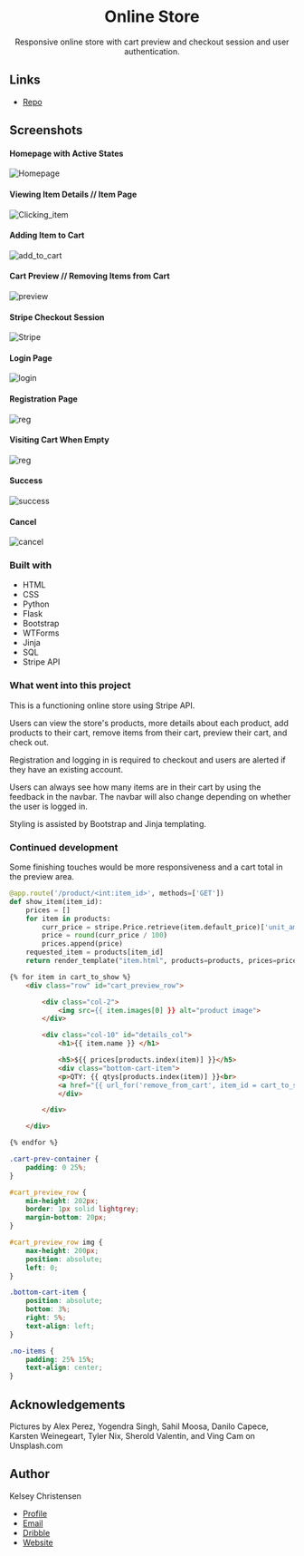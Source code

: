 <h1 align="center">Online Store</h1>

<p align="center">
Responsive online store with cart preview and checkout session and user authentication.</a></p>



## Links

- [Repo](https://github.com/kelseychristensen/Day-96-Online-Shop "online-shop")

## Screenshots

#### Homepage with Active States
![Homepage](/readme-stuff/homepage.gif "homepage")
#### Viewing Item Details // Item Page
![Clicking_item](/readme-stuff/clicking_item.gif "Clicking_item")
#### Adding Item to Cart 
![add_to_cart](/readme-stuff/add.gif "add")
#### Cart Preview // Removing Items from Cart 
![preview](/readme-stuff/remove_an_item.gif "preview")
#### Stripe Checkout Session
![Stripe](readme-stuff/session.PNG "strip")
#### Login Page
![login](/readme-stuff/login.PNG "login")
#### Registration Page
![reg](/readme-stuff/register.PNG "reg")
#### Visiting Cart When Empty 
![reg](/readme-stuff/empty_cart.PNG "reg")
#### Success
![success](/readme-stuff/success.PNG "success")
#### Cancel
![cancel](/readme-stuff/cancel.PNG "cancel")

### Built with

- HTML
- CSS
- Python
- Flask
- Bootstrap
- WTForms 
- Jinja
- SQL
- Stripe API

### What went into this project

This is a functioning online store using Stripe API. 

Users can view the store's products, more details about each product, add products to their cart, remove items from their cart, preview their cart, and check out.

Registration and logging in is required to checkout and users are alerted if they have an existing account. 

Users can always see how many items are in their cart by using the feedback in the navbar. The navbar will also change depending on whether the user is logged in.

Styling is assisted by Bootstrap and Jinja templating. 

### Continued development

Some finishing touches would be more responsiveness and a cart total in the preview area.

```python
@app.route('/product/<int:item_id>', methods=['GET'])
def show_item(item_id):
    prices = []
    for item in products:
        curr_price = stripe.Price.retrieve(item.default_price)['unit_amount']
        price = round(curr_price / 100)
        prices.append(price)
    requested_item = products[item_id]
    return render_template("item.html", products=products, prices=prices, item=requested_item, cart=len(cart))
```
```html
{% for item in cart_to_show %}
    <div class="row" id="cart_preview_row">

        <div class="col-2">
            <img src={{ item.images[0] }} alt="product image">
        </div>

        <div class="col-10" id="details_col">
            <h1>{{ item.name }} </h1>

            <h5>${{ prices[products.index(item)] }}</h5>
            <div class="bottom-cart-item">
            <p>QTY: {{ qtys[products.index(item)] }}<br>
            <a href="{{ url_for('remove_from_cart', item_id = cart_to_show.index(item) )}}"><i class="fa-solid fa-trash"></i> Remove Item </a></p>
            </div>

        </div>

    </div>

{% endfor %}

```
```css
.cart-prev-container {
    padding: 0 25%;
}

#cart_preview_row {
    min-height: 202px;
    border: 1px solid lightgrey;
    margin-bottom: 20px;
}

#cart_preview_row img {
    max-height: 200px;
    position: absolute;
    left: 0;
}

.bottom-cart-item {
    position: absolute;
    bottom: 3%;
    right: 5%;
    text-align: left;
}

.no-items {
    padding: 25% 15%;
    text-align: center;
}
```

## Acknowledgements

Pictures by Alex Perez, Yogendra Singh, Sahil Moosa, Danilo Capece, Karsten Weinegeart, Tyler Nix, Sherold Valentin, and Ving Cam on Unsplash.com


## Author

Kelsey Christensen

- [Profile](https://github.com/kelseychristensen "Kelsey Christensen")
- [Email](mailto:kelsey.c.christensen@gmail.com?subject=Hi "Hi!")
- [Dribble](https://dribbble.com/kelseychristensen "Hi!")
- [Website](http://kelseychristensen.com/ "Welcome")
